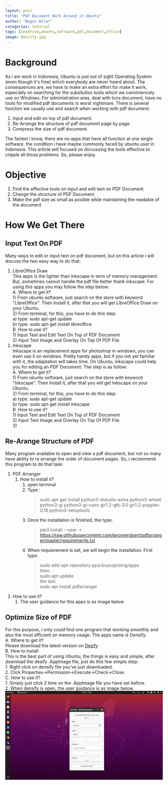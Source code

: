 ```yaml
---
layout: post
title: "PDF Document Work Around in Ubuntu"
author: "Bagus Wilar"
categories: tutorial
tags: [onedrive,ubuntu,software,pdf,document,office]
image: Densify.jpg
---
```




# Background
As i am work in Indonesia, Ubuntu is just out of sight Operating System (even though it's free) which everybody are never heard about. The consequences are, we have to make an extra effort for make it work, especially on searching for the subsitution tools which we conviniencely use on Windows. For administration area, deal with tons document, have no tools for modified pdf documents is worst nightmare.  There is several function we usually use and search when working with pdf document:
1. Input and edit on top of pdf document.
2. Re-Arrange the structure of pdf document page by page.
3. Compress the size of pdf document.

The fartest i know, there are no apps that have all function at one single software. the condition i have maybe commonly faced by ubuntu user in Indonesia. This article will focused on diccussing the tools effective to cripple all those problems. So, please enjoy.  

# Objective
1. Find the effective tools on input and edit text on PDF Document
2. Change the structure of PDF Document
3. Make the pdf size as small as posible while maintaining the readable of the document

# How We Get There

## Input Text On PDF
Many ways to edit or input text on pdf document, but on this article i will discuss the two easy way to do that:<br>
1. LibreOffice Draw <br>
    This apps is the lighter than inkscape in term of memory management. But, sometimes cannot handle the pdf file better thank inkscape. For using this apps you may       follow the step below:<br>
    A. Where to get it?<br>
         1) From ubuntu software, just search on the store with keyword "LibreOffice". Then Install it, after that you will get LibreOffice Draw on your Ubuntu.<br>
         2) From terminal, for this, you have to do this step:<br>
              a) type: sudo apt-get update<br>
              b) type: sudo apt-get install libreoffice<br>
    B. How to use it?<br>
         1) Input Text and Edit Text On Top of PDF Document<br>
         2) Input Text Image and Overlay On Top Of PDF File<br>
3. Inkscape<br>
    Inkscape is an replacement apps for photoshop in windows, you can even use it on windows. Pretty handy apps, but if you not yet familiar with it, the adaptation will takes time. On Ubuntu, inkscape could help you for editing an PDF Document. The step is as follow:<br>
     A. Where to get it?<br>
         1) From ubuntu software, just search on the store with keyword "Inkscape". Then Install it, after that you will get Inkscape on your Ubuntu.<br>
         2) From terminal, for this, you have to do this step:<br>
              a) type: sudo apt-get update<br>
              b) type: sudo apt-get install inkscape<br>
    B. How to use it?<br>
         1) Input Text and Edit Text On Top of PDF Document<br>
         2) Input Text Image and Overlay On Top Of PDF File<br>
         3) 
## Re-Arange Structure of PDF
Many program available to open and view a pdf document, but not so many have ability to re arrange the order of document pages. So, i recommend this program to do that task:<br>
1. PDF Arranger<br>
    1. How to install it?<br>
         1. open terminal<br>
         2. Type : <br>
              > sudo apt-get install python3-distutils-extra python3-wheel python3-gi python3-gi-cairo gir1.2-gtk-3.0 gir1.2-poppler-0.18 python3-setuptools <br>
         3. Once the installation is finished, the type:<br>
              > pip3 install --user -r https://raw.githubusercontent.com/jeromerobert/pdfarranger/master/requirements.txt <br>
         4. When requierement is set, we will begin the installation. First type:<br>
               > sudo add-apt-repository ppa:linuxuprising/apps <br>
               then: <br>
               > sudo apt update <br>
               the last: <br>
               > sudo apt install pdfarranger <br>
2. How to use it? <br>
    1. The user guidance for this apps is as image below. <br>
    
## Optimize Size of PDF <br>
For this purpose, i only could find one program that working smoothly and also the most efficient on memory usage. The apps name is Densify. <br>
A. Where to get it? <br>
     Please download the latest version on [Desify](https://github.com/hkdb/Densify/releases) <br>
B. How to install <br>
    This is the best part of using Ubuntu, the things is easy and simple, after download the desify .AppImage file, just do this few simple step: <br>
    1. Right click on densify file you've just downloaded. <br>
    2. Click Properties->Permission->Execute->Check->Close. <br>
C. How to use it? <br>
     1. Simply just click 2 time on the .AppImage file you have set before. <br>
     2. When densify is open, the user guidance is as image below. <br>
     ![Densify Interface](https://github.com/bawil45/blog/blob/gh-pages/assets/img/Densify.jpg "Densify Interface") 
